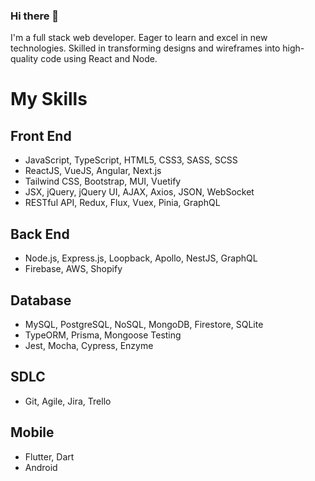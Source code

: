 ### Hi there 👋

I'm a full stack web developer.
Eager to learn and excel in new technologies. Skilled in transforming designs and wireframes into high-quality code using React and Node.

# My Skills
## Front End
*	JavaScript, TypeScript, HTML5, CSS3, SASS, SCSS
*	ReactJS, VueJS, Angular, Next.js
*	Tailwind CSS, Bootstrap, MUI, Vuetify
*	JSX, jQuery, jQuery UI, AJAX, Axios, JSON, WebSocket
*	RESTful API, Redux, Flux, Vuex, Pinia, GraphQL
## Back End
*	Node.js, Express.js, Loopback, Apollo, NestJS, GraphQL
*	Firebase, AWS, Shopify
## Database
*	MySQL, PostgreSQL, NoSQL, MongoDB, Firestore, SQLite
*	TypeORM, Prisma, Mongoose
Testing
*	Jest, Mocha, Cypress, Enzyme
## SDLC
*	Git, Agile, Jira, Trello
## Mobile
*	Flutter, Dart
*	Android


<!--
**Oleksii3k/Oleksii3k** is a ✨ _special_ ✨ repository because its `README.md` (this file) appears on your GitHub profile.

Here are some ideas to get you started:

- 🔭 I’m currently working on ...
- 🌱 I’m currently learning ...
- 👯 I’m looking to collaborate on ...
- 🤔 I’m looking for help with ...
- 💬 Ask me about ...
- 📫 How to reach me: ...
- 😄 Pronouns: ...
- ⚡ Fun fact: ...
-->
